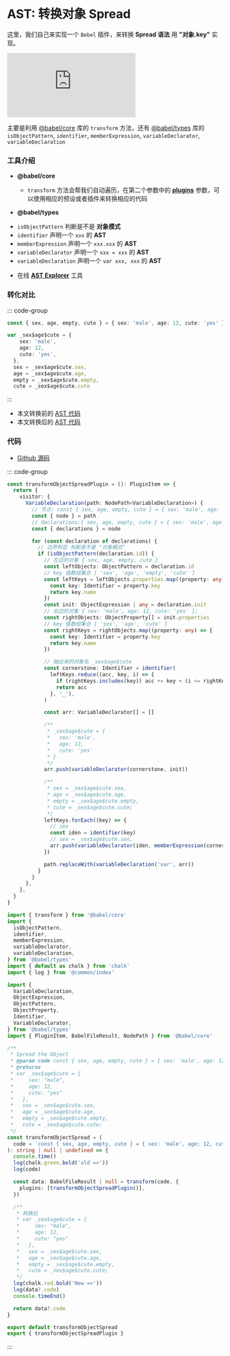 # AST: 转换对象 Spread

这里，我们自己来实现一个 `Bebel` 插件，来转换 **Spread 语法** 用 **"对象.key"** 实现。

<embed src="https://cdn.jsdelivr.net/gh/zhixiangyao/CDN/images/icon/babel.svg" type="image/svg+xml" />

主要是利用 [@babel/core](https://www.npmjs.com/package/@babel/core) 库的 `transform` 方法，还有 [@babel/types](https://www.npmjs.com/package/@babel/types) 库的 `isObjectPattern`, `identifier`, `memberExpression`, `variableDeclarator`, `variableDeclaration`

### 工具介绍

- **@babel/core**

  - `transform` 方法会帮我们自动遍历，在第二个参数中的 **[plugins](https://babeljs.io/docs/en/plugins/)** 参数，可以使用相应的预设或者插件来转换相应的代码

- **@babel/types**

* `isObjectPattern` 判断是不是 **对象模式**
* `identifier` 声明一个 `xxx` 的 **AST**
* `memberExpression` 声明一个 `xxx.xxx` 的 **AST**
* `variableDeclarator` 声明一个 `xxx = xxx` 的 **AST**
* `variableDeclaration` 声明一个 `var xxx, xxx` 的 **AST**

- 在线 **[AST Explorer](https://astexplorer.net/)** 工具

### 转化对比

::: code-group

```ts [tab 转化前]
const { sex, age, empty, cute } = { sex: 'male', age: 12, cute: 'yes' }
```

```ts [tab 转化后]
var _sex$age$cute = {
    sex: 'male',
    age: 12,
    cute: 'yes',
  },
  sex = _sex$age$cute.sex,
  age = _sex$age$cute.age,
  empty = _sex$age$cute.empty,
  cute = _sex$age$cute.cute
```

:::

- 本文转换前的 [AST 代码](https://astexplorer.net/#/gist/be77a34f3ffb465797959d1a0c2bf863/131460b40a1c063ae7702a6810a6a8804bd59dd8)
- 本文转换后的 [AST 代码](https://astexplorer.net/#/gist/be77a34f3ffb465797959d1a0c2bf863/829ff43e37ae32b9918f3e0347713713dfc5efba)

### 代码

- [Github 源码](https://github.com/zhixiangyao/typescript-playground/blob/27800ff78097af7aafea4f513508b403b0de8fb3/src/transform/transformObjectSpread.ts)

::: code-group

```ts [tab 插件部分]
const transformObjectSpreadPlugin = (): PluginItem => {
  return {
    visitor: {
      VariableDeclaration(path: NodePath<VariableDeclaration>) {
        // 节点: const { sex, age, empty, cute } = { sex: 'male', age: 12, cute: 'yes' };
        const { node } = path
        // declarations:{ sex, age, empty, cute } = { sex: 'male', age: 12, cute: 'yes' };
        const { declarations } = node

        for (const declaration of declarations) {
          // 边界判定 判断是不是 "对象模式"
          if (isObjectPattern(declaration.id)) {
            // 左边的对象 { sex, age, empty, cute }
            const leftObjects: ObjectPattern = declaration.id
            // key 值数组集合 [ 'sex', 'age', 'empty', 'cute' ]
            const leftKeys = leftObjects.properties.map((property: any) => {
              const key: Identifier = property.key
              return key.name
            })
            const init: ObjectExpression | any = declaration.init
            // 右边的对象 { sex: 'male', age: 12, cute: 'yes' };
            const rightObjects: ObjectProperty[] = init.properties
            // key 值数组集合 [ 'sex', 'age', 'cute' ]
            const rightKeys = rightObjects.map((property: any) => {
              const key: Identifier = property.key
              return key.name
            })

            // 抽出来的对象名 _sex$age$cute
            const cornerstone: Identifier = identifier(
              leftKeys.reduce((acc, key, i) => {
                if (rightKeys.includes(key)) acc += key + (i <= rightKeys.length - 1 ? '$' : '')
                return acc
              }, '_'),
            )

            const arr: VariableDeclarator[] = []

            /**
             * _sex$age$cute = {
             *   sex: 'male',
             *   age: 12,
             *   cute: 'yes'
             * }
             */
            arr.push(variableDeclarator(cornerstone, init))

            /**
             * sex = _sex$age$cute.sex,
             * age = _sex$age$cute.age,
             * empty = _sex$age$cute.empty,
             * cute = _sex$age$cute.cute;
             */
            leftKeys.forEach((key) => {
              // sex
              const iden = identifier(key)
              // sex = _sex$age$cute.sex,
              arr.push(variableDeclarator(iden, memberExpression(cornerstone, iden)))
            })

            path.replaceWith(variableDeclaration('var', arr))
          }
        }
      },
    },
  }
}
```

```ts [tab 执行主体]
import { transform } from '@babel/core'
import {
  isObjectPattern,
  identifier,
  memberExpression,
  variableDeclarator,
  variableDeclaration,
} from '@babel/types'
import { default as chalk } from 'chalk'
import { log } from '@common/index'

import {
  VariableDeclaration,
  ObjectExpression,
  ObjectPattern,
  ObjectProperty,
  Identifier,
  VariableDeclarator,
} from '@babel/types'
import { PluginItem, BabelFileResult, NodePath } from '@babel/core'

/**
 * Spread the Object
 * @param code const { sex, age, empty, cute } = { sex: 'male', age: 12, cute: 'yes' };
 * @returns
 * var _sex$age$cute = {
 *     sex: "male",
 *     age: 12,
 *     cute: "yes"
 *   },
 *   sex = _sex$age$cute.sex,
 *   age = _sex$age$cute.age,
 *   empty = _sex$age$cute.empty,
 *   cute = _sex$age$cute.cute;
 */
const transformObjectSpread = (
  code = `const { sex, age, empty, cute } = { sex: 'male', age: 12, cute: 'yes' };`,
): string | null | undefined => {
  console.time()
  log(chalk.green.bold('old =>'))
  log(code)

  const data: BabelFileResult | null = transform(code, {
    plugins: [transformObjectSpreadPlugin()],
  })

  /**
   * 转换后
   * var _sex$age$cute = {
   *     sex: "male",
   *     age: 12,
   *     cute: "yes"
   *   },
   *   sex = _sex$age$cute.sex,
   *   age = _sex$age$cute.age,
   *   empty = _sex$age$cute.empty,
   *   cute = _sex$age$cute.cute;
   */
  log(chalk.red.bold('New =>'))
  log(data?.code)
  console.timeEnd()

  return data?.code
}

export default transformObjectSpread
export { transformObjectSpreadPlugin }
```

:::
